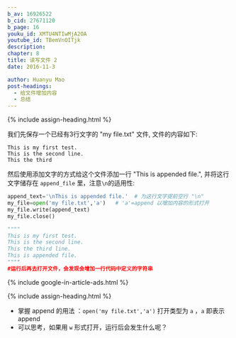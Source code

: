 ```yaml
---
b_av: 16926522
b_cid: 27671120
b_page: 16
youku_id: XMTU4NTIwMjA2OA
youtube_id: TBemVnOITjk
description: 
chapter: 8
title: 读写文件 2
date: 2016-11-3

author: Huanyu Mao
post-headings:
  - 给文件增加内容
  - 总结
---
```





{% include assign-heading.html %}

我们先保存一个已经有3行文字的 "my file.txt" 文件, 文件的内容如下:

```
This is my first test. 
This is the second line.
This the third
```

然后使用添加文字的方式给这个文件添加一行 "This is appended file.", 并将这行文字储存在 `append_file` 里，注意`\n`的适用性:

```python
append_text='\nThis is appended file.'  # 为这行文字提前空行 "\n"
my_file=open('my file.txt','a')   # 'a'=append 以增加内容的形式打开
my_file.write(append_text)
my_file.close()

""""
This is my first test.
This is the second line.
This the third line.
This is appended file.
""""
#运行后再去打开文件，会发现会增加一行代码中定义的字符串
```

{% include google-in-article-ads.html %}

{% include assign-heading.html %}

- 掌握 append 的用法 ：`open('my file.txt','a')` 打开类型为 `a` ，`a` 即表示 append
- 可以思考，如果用 `w` 形式打开，运行后会发生什么呢？

